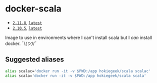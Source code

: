 # docker-scala

* [`2.11.8`](https://github.com/HokieGeek/docker-scala/blob/2.11.8/Dockerfile "Scala 2.11.8"), [`latest`](https://github.com/HokieGeek/docker-scala/blob/master/Dockerfile)
* [`2.10.5`](https://github.com/HokieGeek/docker-scala/blob/2.10.5/Dockerfile "Scala 2.10.5"), [`latest`](https://github.com/HokieGeek/docker-scala/blob/master/Dockerfile)

Image to use in environments where I can't install scala but I _can_ install docker. ¯\\_(ツ)_/¯

## Suggested aliases
```sh
alias scalac='docker run -it -v $PWD:/app hokiegeek/scala scalac'
alias scala='docker run -it -v $PWD:/app hokiegeek/scala scala'
```
